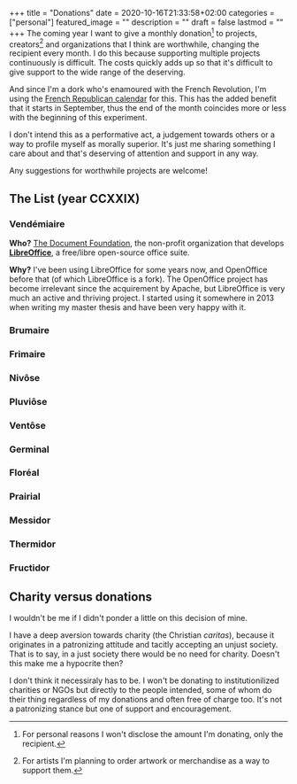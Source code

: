 +++
title =  "Donations"
date = 2020-10-16T21:33:58+02:00
categories = ["personal"]
featured_image = ""
description = ""
draft = false
lastmod = ""
+++
The coming year I want to give a monthly donation[^1] to projects, creators[^2] and organizations that I think are worthwhile, changing the recipient every month. I do this because supporting multiple projects continuously is difficult. The costs quickly adds up so that it's difficult to give support to the wide range of the deserving.

And since I'm a dork who's enamoured with the French Revolution, I'm using the [French Republican calendar](https://en.wikipedia.org/wiki/French_Republican_calendar) for this. This has the added benefit that it starts in September, thus the end of the month coincides more or less with the beginning of this experiment.
<!--more-->

I don't intend this as a performative act, a judgement towards others or a way to profile myself as morally superior. It's just me sharing something I care about and that's deserving of attention and support in any way.

Any suggestions for worthwhile projects are welcome!

## The List (year CCXXIX)
### Vendémiaire
**Who?** [The Document Foundation](https://www.documentfoundation.org/), the non-profit organization that develops **[LibreOffice](https://www.libreoffice.org/)**, a free/libre open-source office suite.

**Why?** I've been using LibreOffice for some years now, and OpenOffice before that (of which LibreOffice is a fork). The OpenOffice project has become irrelevant since the acquirement by Apache, but LibreOffice is very much an active and thriving project. I started using it somewhere in 2013 when writing my master thesis and have been very happy with it.

### Brumaire

### Frimaire

### Nivôse

### Pluviôse

### Ventôse

### Germinal

### Floréal

### Prairial

### Messidor

### Thermidor

### Fructidor

## Charity versus donations
I wouldn't be me if I didn't ponder a little on this decision of mine.

I have a deep aversion towards charity (the Christian *caritas*), because it originates in a patronizing attitude and tacitly accepting an unjust society. That is to say, in a just society there would be no need for charity. Doesn't this make me a hypocrite then?

I don't think it necessiraly has to be. I won't be donating to institutionilized charities or NGOs but directly to the people intended, some of whom do their thing regardless of my donations and often free of charge too. It's not a patronizing stance but one of support and encouragement.

[^1]: For personal reasons I won't disclose the amount I'm donating, only the recipient.
[^2]: For artists I'm planning to order artwork or merchandise as a way to support them.